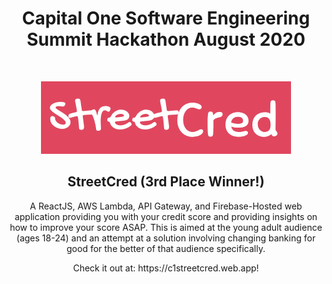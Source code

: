 <h1 align = "center">Capital One Software Engineering Summit Hackathon August 2020</h1><br>
<p align = "center"><img src = "https://github.com/Amgg12301/CreditScoreRecommender/blob/master/streetCredLogo.png"></p>
<h2 align = "center">StreetCred (3rd Place Winner!)</h2>
<p align = "center">A ReactJS, AWS Lambda, API Gateway, and Firebase-Hosted web application providing you with your credit score and providing insights on how to improve your score ASAP. This is aimed at the young adult audience (ages 18-24) and an attempt at a solution involving changing banking for good for the better of that audience specifically.</p>
<p align = "center">Check it out at: https://c1streetcred.web.app!</p><br>

  

